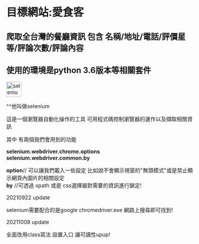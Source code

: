 # 目標網站:愛食客 
## 爬取全台灣的餐廳資訊 包含 名稱/地址/電話/評價星等/評論次數/評論內容
## 使用的環境是python 3.6版本等相關套件


</a> <a href="https://www.selenium.dev" target="_blank"> <img src="https://raw.githubusercontent.com/detain/svg-logos/780f25886640cef088af994181646db2f6b1a3f8/svg/selenium-logo.svg" alt="selenium" width="40" height="40"/>   </a>

^^他叫做selenium

這是一個瀏覽器自動化操作的工具 可用程式碼控制瀏覽器的運作以及擷取相關資訊  

其中 有兩個我們會用到的功能

**selenium.webdriver.chrome.options**  
**selenium.webdriver.common.by**  

**option**// 可以讓我們載入一些設定 比如說不會顯示視窗的"無頭模式"或是禁止顯示網頁內圖片的相關設定  
**by**    //可透過 xpath 或是 css選擇器對需要的資訊進行鎖定!  

20210922 update

selenium需要配合的是google chromedriver.exe 網路上搜尋即可找到!

20211008 update

全面改用class寫法 設置入口 讓可讀性upup!

